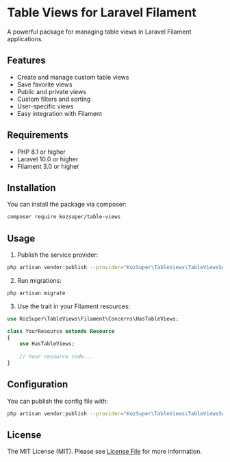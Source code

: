 # Table Views for Laravel Filament

A powerful package for managing table views in Laravel Filament applications.

## Features

- Create and manage custom table views
- Save favorite views
- Public and private views
- Custom filters and sorting
- User-specific views
- Easy integration with Filament

## Requirements

- PHP 8.1 or higher
- Laravel 10.0 or higher
- Filament 3.0 or higher

## Installation

You can install the package via composer:

```bash
composer require kozsuper/table-views
```

## Usage

1. Publish the service provider:

```bash
php artisan vendor:publish --provider="KozSuper\TableViews\TableViewsServiceProvider"
```

2. Run migrations:

```bash
php artisan migrate
```

3. Use the trait in your Filament resources:

```php
use KozSuper\TableViews\Filament\Concerns\HasTableViews;

class YourResource extends Resource
{
    use HasTableViews;
    
    // Your resource code...
}
```

## Configuration

You can publish the config file with:

```bash
php artisan vendor:publish --provider="KozSuper\TableViews\TableViewsServiceProvider" --tag="config"
```

## License

The MIT License (MIT). Please see [License File](LICENSE.md) for more information. 